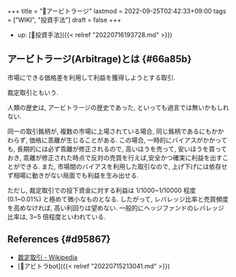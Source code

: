 +++
title = "📝アービトラージ"
lastmod = 2022-09-25T02:42:33+09:00
tags = ["WIKI", "投資手法"]
draft = false
+++

-   up: [🔖投資手法]({{< relref "20220716193728.md" >}})


## アービトラージ(Arbitrage)とは {#66a85b}

市場にできる価格差を利用して利益を獲得しようとする取引.

裁定取引ともいう.

人類の歴史は, アービトラージの歴史であった, といっても過言では無いかもしれない.

同一の取引銘柄が, 複数の市場に上場されている場合, 同じ銘柄であるにもかかわらず, 価格に乖離が生じることがある. この場合, 一時的にバイアスがかかっても, 長期的には必ず乖離が修正されるので, 高いほうを売って, 安いほうを買っておき, 乖離が修正された時点で反対の売買を行えば,安全かつ確実に利益を出すことができる. また, 市場間のバイアスを利用した取引なので, 上げ下げには依存せず相場に動きがない局面でも利益を生み出せる.

ただし, 裁定取引での投下資金に対する利益は 1/1000~1/10000 程度(0.1~0.01%) と極めて微小なものとなる. したがって, レバレッジ比率と売買頻度を高めなければ, 高い利回りは望めない. 一般的にヘッジファンドのレバレッジ比率は, 3~5 倍程度といわれている.


## References {#d95867}

-   [裁定取引 - Wikipedia](http://ja.wikipedia.org/wiki/%E8%A3%81%E5%AE%9A%E5%8F%96%E5%BC%95)
-   [📝アビトラbot]({{< relref "20220715213041.md" >}})
